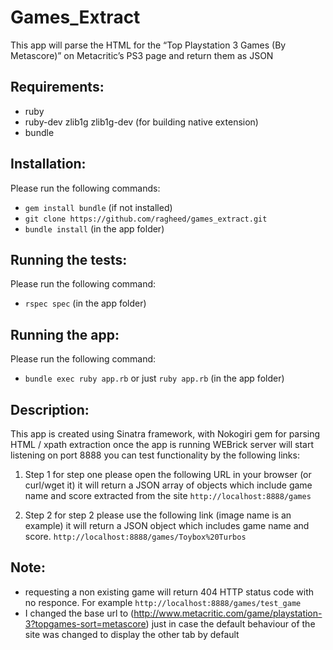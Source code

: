 # Games_Extract
This app will parse the HTML for the “Top Playstation 3 Games (By Metascore)” on Metacritic’s PS3 page and return them as JSON

## Requirements:
* ruby
* ruby-dev zlib1g zlib1g-dev (for building native extension)
* bundle

## Installation:
Please run the following commands:
* `gem install bundle` (if not installed)
* `git clone https://github.com/ragheed/games_extract.git`
* `bundle install` (in the app folder)

## Running the tests:
Please run the following command:
* `rspec spec` (in the app folder)

## Running the app:
Please run the following command:
* `bundle exec ruby app.rb` or just `ruby app.rb` (in the app folder)

## Description:
This app is created using Sinatra framework, with Nokogiri gem for parsing HTML / xpath extraction
once the app is running WEBrick server will start listening on port 8888
you can test functionality by the following links:

1. Step 1 
for step one please open the following URL in your browser (or curl/wget it) it will return a JSON array of objects which include game name and score extracted from the site
`http://localhost:8888/games`

2. Step 2
for step 2 please use the following link (image name is an example) it will return a JSON object which includes game name and score. 
`http://localhost:8888/games/Toybox%20Turbos`

## Note:
* requesting a non existing game will return 404 HTTP status code with no responce. For example `http://localhost:8888/games/test_game`
* I changed the base url to (http://www.metacritic.com/game/playstation-3?topgames-sort=metascore) just in case the default behaviour of the site was changed to display the other tab by default
